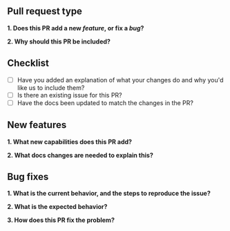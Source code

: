 ## Pull request type

**1. Does this PR add a new _feature_, or fix a _bug_?**

**2. Why should this PR be included?**

## Checklist

- [ ] Have you added an explanation of what your changes do and why you'd like us to include them?
- [ ] Is there an existing issue for this PR?
- [ ] Have the docs been updated to match the changes in the PR?

## New features

**1. What new capabilities does this PR add?**

**2. What docs changes are needed to explain this?**

## Bug fixes

**1. What is the current behavior, and the steps to reproduce the issue?**

**2. What is the expected behavior?**

**3. How does this PR fix the problem?**
